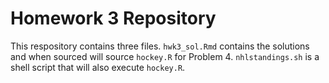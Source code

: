 # Homework 3 Repository
This respository contains three files. `hwk3_sol.Rmd` contains the solutions and when sourced will source `hockey.R` for Problem 4. `nhlstandings.sh` is a shell script that will also execute `hockey.R`.

